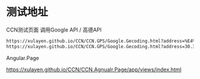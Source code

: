 ﻿# 测试地址
CCN测试页面 调用Google API / 高德API 

```html
https://xulayen.github.io/CCN/CCN.GPS/Google.Gecoding.html?address=%E4%B8%8A%E6%B5%B7%E6%B5%A6%E4%B8%9C%E6%96%B0%E5%8C%BA
https://xulayen.github.io/CCN/CCN.GPS/Google.Gecoding.html?address=30.335165%2C112.239741

```

Angular.Page

https://xulayen.github.io/CCN/CCN.Agnualr.Page/app/views/index.html
